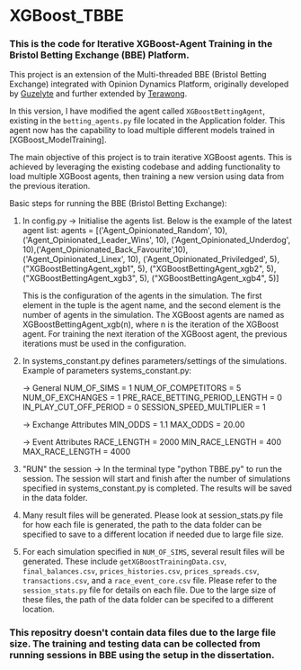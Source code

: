 # XGBoost_TBBE

### This is the code for Iterative XGBoost-Agent Training in the Bristol Betting Exchange (BBE) Platform.

This project is an extension of the Multi-threaded BBE (Bristol Betting Exchange) integrated with Opinion Dynamics Platform, originally developed by [Guzelyte](https://github.com/Guzelyte/TBBE_OD) and further extended by [Terawong](https://github.com/ChawinT/XGBoost_TBBE).

In this version, I have modified the agent called `XGBoostBettingAgent`, existing in the `betting_agents.py` file located in the Application folder. This agent now has the capability to load multiple different models trained in [XGBoost_ModelTraining].

The main objective of this project is to train iterative XGBoost agents. This is achieved by leveraging the existing codebase and adding functionality to load multiple XGBoost agents, then training a new version using data from the previous iteration.

Basic steps for running the BBE (Bristol Betting Exchange):

1. In config.py -> Initialise the agents list. Below is the example of the latest agent list:
   agents = [('Agent_Opinionated_Random', 10), ('Agent_Opinionated_Leader_Wins', 10),
   ('Agent_Opinionated_Underdog', 10),('Agent_Opinionated_Back_Favourite',10),
   ('Agent_Opinionated_Linex', 10), ('Agent_Opinionated_Priviledged', 5),
   ("XGBoostBettingAgent_xgb1", 5), ("XGBoostBettingAgent_xgb2", 5),("XGBoostBettingAgent_xgb3", 5),
   ("XGBoostBettingAgent_xgb4", 5)]

   This is the configuration of the agents in the simulation. The first element in the tuple is the agent name, and the second element is the number of agents in the simulation. The XGBoost agents are named as XGBoostBettingAgent_xgb(n), where n is the iteration of the XGBoost agent. For training the next iteration of the XGBoost agent, the previous iterations must be used in the configuration.

2. In systems_constant.py defines parameters/settings of the simulations. Example of parameters systems_constant.py:

   -> General
   NUM_OF_SIMS = 1
   NUM_OF_COMPETITORS = 5
   NUM_OF_EXCHANGES = 1
   PRE_RACE_BETTING_PERIOD_LENGTH = 0
   IN_PLAY_CUT_OFF_PERIOD = 0
   SESSION_SPEED_MULTIPLIER = 1

   -> Exchange Attributes
   MIN_ODDS = 1.1
   MAX_ODDS = 20.00

   -> Event Attributes
   RACE_LENGTH = 2000
   MIN_RACE_LENGTH = 400
   MAX_RACE_LENGTH = 4000

3. "RUN" the session -> In the terminal type "python TBBE.py" to run the session. The session will start and finish after the number of simulations specified in systems_constant.py is completed. The results will be saved in the data folder.

4. Many result files will be generated. Please look at session_stats.py file for how each file is generated, the path to the data folder can be specified to save to a different location if needed due to large file size.

5. For each simulation specified in `NUM_OF_SIMS`, several result files will be generated. These include `getXGBoostTrainingData.csv`, `final_balances.csv`, `prices_histories.csv`, `prices_spreads.csv`, `transactions.csv`, and a `race_event_core.csv` file. Please refer to the `session_stats.py` file for details on each file. Due to the large size of these files, the path of the data folder can be specifed to a different location.

### This repositry doesn't contain data files due to the large file size. The training and testing data can be collected from running sessions in BBE using the setup in the dissertation.

